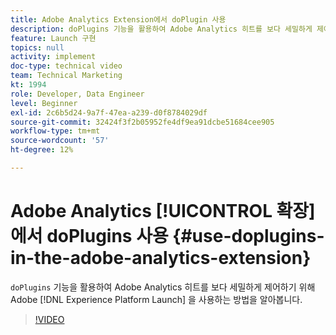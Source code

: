 ```yaml
---
title: Adobe Analytics Extension에서 doPlugin 사용
description: doPlugins 기능을 활용하여 Adobe Analytics 히트를 보다 세밀하게 제어할 수 있도록 Experience Platform Launch을 사용하는 방법을 알아봅니다.
feature: Launch 구현
topics: null
activity: implement
doc-type: technical video
team: Technical Marketing
kt: 1994
role: Developer, Data Engineer
level: Beginner
exl-id: 2c6b5d24-9a7f-47ea-a239-d0f8784029df
source-git-commit: 32424f3f2b05952fe4df9ea91dcbe51684cee905
workflow-type: tm+mt
source-wordcount: '57'
ht-degree: 12%

---
```


# Adobe Analytics [!UICONTROL 확장]에서 doPlugins 사용 {#use-doplugins-in-the-adobe-analytics-extension}

`doPlugins` 기능을 활용하여 Adobe Analytics 히트를 보다 세밀하게 제어하기 위해 Adobe [!DNL Experience Platform Launch] 을 사용하는 방법을 알아봅니다.

>[!VIDEO](https://video.tv.adobe.com/v/25171?quality=12)

